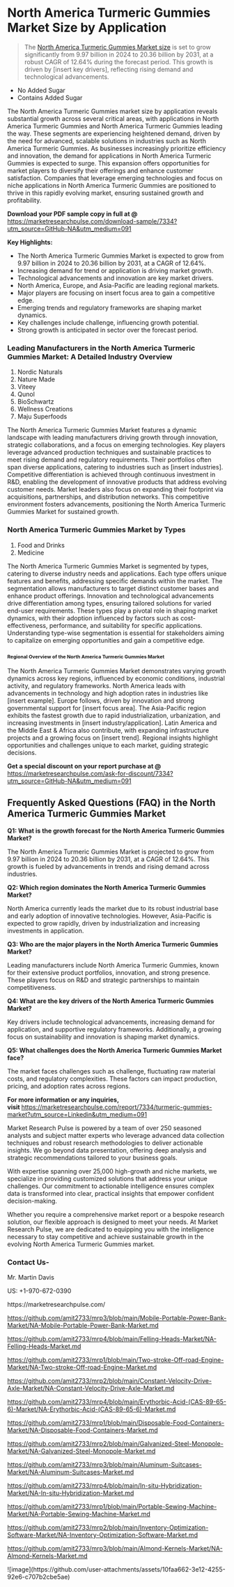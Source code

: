 <h1>North America Turmeric Gummies Market&nbsp;Size by Application</h1><blockquote><p>The <a href="https://marketresearchpulse.com/download-sample/7334?utm_source=GitHub-NA&amp;utm_medium=091">North America Turmeric Gummies Market size</a> is set to grow significantly from 9.97 billion in 2024 to 20.36 billion by 2031, at a robust CAGR of 12.64% during the forecast period. This growth is driven by [insert key drivers], reflecting rising demand and technological advancements.</p></blockquote><ul><li>No Added Sugar<li> Contains Added Sugar</li></ul><p>The North America Turmeric Gummies market size by application reveals substantial growth across several critical areas, with applications in North America Turmeric Gummies and North America Turmeric Gummies leading the way. These segments are experiencing heightened demand, driven by the need for advanced, scalable solutions in industries such as North America Turmeric Gummies. As businesses increasingly prioritize efficiency and innovation, the demand for applications in North America Turmeric Gummies is expected to surge. This expansion offers opportunities for market players to diversify their offerings and enhance customer satisfaction. Companies that leverage emerging technologies and focus on niche applications in North America Turmeric Gummies are positioned to thrive in this rapidly evolving market, ensuring sustained growth and profitability.</p><p><strong>Download your PDF sample copy in full at @ </strong><a href="https://marketresearchpulse.com/download-sample/7334?utm_source=GitHub-NA&amp;utm_medium=091">https://marketresearchpulse.com/download-sample/7334?utm_source=GitHub-NA&amp;utm_medium=091</a></p><p><strong>Key Highlights: </strong></p><ul><li>The North America Turmeric Gummies Market is expected to grow from 9.97 billion in 2024 to 20.36 billion by 2031, at a CAGR of 12.64%.</li><li>Increasing demand for trend or application is driving market growth.</li><li>Technological advancements and innovation are key market drivers.</li><li>North America, Europe, and Asia-Pacific are leading regional markets.</li><li>Major players are focusing on insert focus area to gain a competitive edge.</li><li>Emerging trends and regulatory frameworks are shaping market dynamics.</li><li>Key challenges include challenge, influencing growth potential.</li><li>Strong growth is anticipated in sector over the forecast period.</li></ul><h3>Leading Manufacturers in the North America Turmeric Gummies Market: A Detailed Industry Overview</h3><ol><li>Nordic Naturals</li><li>Nature Made</li><li>Viteey</li><li>Qunol</li><li>BioSchwartz</li><li>Wellness Creations</li><li>Maju Superfoods</li></ol><div class="flex max-w-full flex-col flex-grow"><div class="min-h-8 text-message flex w-full flex-col items-end gap-2 whitespace-normal break-words [.text-message+&amp;]:mt-5" dir="auto" data-message-author-role="assistant" data-message-id="fd8432e4-4910-450d-b182-61b7bfb0a01f" data-message-model-slug="gpt-4o"><div class="flex w-full flex-col gap-1 empty:hidden first:pt-[3px]"><div class="markdown prose w-full break-words dark:prose-invert light"><p>The North America Turmeric Gummies Market features a dynamic landscape with leading manufacturers driving growth through innovation, strategic collaborations, and a focus on emerging technologies. Key players leverage advanced production techniques and sustainable practices to meet rising demand and regulatory requirements. Their portfolios often span diverse applications, catering to industries such as [insert industries]. Competitive differentiation is achieved through continuous investment in R&amp;D, enabling the development of innovative products that address evolving customer needs. Market leaders also focus on expanding their footprint via acquisitions, partnerships, and distribution networks. This competitive environment fosters advancements, positioning the North America Turmeric Gummies Market for sustained growth.</p></div></div></div></div><h3>North America Turmeric Gummies Market by Types</h3><ol><li>Food and Drinks<li> Medicine</li></ol><div class="flex max-w-full flex-col flex-grow"><div class="min-h-8 text-message flex w-full flex-col items-end gap-2 whitespace-normal break-words [.text-message+&amp;]:mt-5" dir="auto" data-message-author-role="assistant" data-message-id="084470be-0bb7-4664-bddf-5156b4f41249" data-message-model-slug="gpt-4o-mini"><div class="flex w-full flex-col gap-1 empty:hidden first:pt-[3px]"><div class="markdown prose w-full break-words dark:prose-invert light"><p>The North America Turmeric Gummies Market is segmented by types, catering to diverse industry needs and applications. Each type offers unique features and benefits, addressing specific demands within the market. The segmentation allows manufacturers to target distinct customer bases and enhance product offerings. Innovation and technological advancements drive differentiation among types, ensuring tailored solutions for varied end-user requirements. These types play a pivotal role in shaping market dynamics, with their adoption influenced by factors such as cost-effectiveness, performance, and suitability for specific applications. Understanding type-wise segmentation is essential for stakeholders aiming to capitalize on emerging opportunities and gain a competitive edge.</p></div></div></div></div><h3><span style="font-size: 11px;">Regional Overview of the North America Turmeric Gummies Market</span></h3><div class="flex max-w-full flex-col flex-grow"><div class="min-h-8 text-message flex w-full flex-col items-end gap-2 whitespace-normal break-words [.text-message+&amp;]:mt-5" dir="auto" data-message-author-role="assistant" data-message-id="e9038762-ce64-4e30-91c9-9bd413514231" data-message-model-slug="gpt-4o-mini"><div class="flex w-full flex-col gap-1 empty:hidden first:pt-[3px]"><div class="markdown prose w-full break-words dark:prose-invert light"><p>The North America Turmeric Gummies Market demonstrates varying growth dynamics across key regions, influenced by economic conditions, industrial activity, and regulatory frameworks. North America leads with advancements in technology and high adoption rates in industries like [insert example]. Europe follows, driven by innovation and strong governmental support for [insert focus area]. The Asia-Pacific region exhibits the fastest growth due to rapid industrialization, urbanization, and increasing investments in [insert industry/application]. Latin America and the Middle East &amp; Africa also contribute, with expanding infrastructure projects and a growing focus on [insert trend]. Regional insights highlight opportunities and challenges unique to each market, guiding strategic decisions.</p></div></div></div></div><p><strong>Get a special discount on your report purchase at @ </strong><a href="https://marketresearchpulse.com/ask-for-discount/7334?utm_source=GitHub-NA&amp;utm_medium=091">https://marketresearchpulse.com/ask-for-discount/7334?utm_source=GitHub-NA&amp;utm_medium=091</a></p><h2>Frequently Asked Questions (FAQ) in the North America Turmeric Gummies Market</h2><p><strong>Q1: What is the growth forecast for the North America Turmeric Gummies Market?</strong></p><p>The North America Turmeric Gummies Market is projected to grow from 9.97 billion in 2024 to 20.36 billion by 2031, at a CAGR of 12.64%. This growth is fueled by advancements in trends and rising demand across industries.</p><p><strong>Q2: Which region dominates the North America Turmeric Gummies Market?</strong></p><p>North America currently leads the market due to its robust industrial base and early adoption of innovative technologies. However, Asia-Pacific is expected to grow rapidly, driven by industrialization and increasing investments in application.</p><p><strong>Q3: Who are the major players in the North America Turmeric Gummies Market?</strong></p><p>Leading manufacturers include North America Turmeric Gummies, known for their extensive product portfolios, innovation, and strong presence. These players focus on R&amp;D and strategic partnerships to maintain competitiveness.</p><p><strong>Q4: What are the key drivers of the North America Turmeric Gummies Market?</strong></p><p>Key drivers include technological advancements, increasing demand for application, and supportive regulatory frameworks. Additionally, a growing focus on sustainability and innovation is shaping market dynamics.</p><p><strong>Q5: What challenges does the North America Turmeric Gummies Market face?</strong></p><p>The market faces challenges such as challenge, fluctuating raw material costs, and regulatory complexities. These factors can impact production, pricing, and adoption rates across regions.</p><p><strong>For more information or any inquiries, visit&nbsp;</strong><a href="https://marketresearchpulse.com/report/7334/turmeric-gummies-market?utm_source=Linkedin&utm_medium=091">https://marketresearchpulse.com/report/7334/turmeric-gummies-market?utm_source=Linkedin&utm_medium=091</a></p><p>Market Research Pulse is powered by a team of over 250 seasoned analysts and subject matter experts who leverage advanced data collection techniques and robust research methodologies to deliver actionable insights. We go beyond data presentation, offering deep analysis and strategic recommendations tailored to your business goals.</p><p>With expertise spanning over 25,000 high-growth and niche markets, we specialize in providing customized solutions that address your unique challenges. Our commitment to actionable intelligence ensures complex data is transformed into clear, practical insights that empower confident decision-making.</p><p>Whether you require a comprehensive market report or a bespoke research solution, our flexible approach is designed to meet your needs. At Market Research Pulse, we are dedicated to equipping you with the intelligence necessary to stay competitive and achieve sustainable growth in the evolving North America Turmeric Gummies market.</p><h3><strong>Contact Us-</strong></h3><p>Mr. Martin Davis</p><p>US: +1-970-672-0390</p><p>https://marketresearchpulse.com/</p><p><a href="https://github.com/amit2733/mrp3/blob/main/Mobile-Portable-Power-Bank-Market/NA-Mobile-Portable-Power-Bank-Market.md">https://github.com/amit2733/mrp3/blob/main/Mobile-Portable-Power-Bank-Market/NA-Mobile-Portable-Power-Bank-Market.md</a></p><p><a href="https://github.com/amit2733/mrp4/blob/main/Felling-Heads-Market/NA-Felling-Heads-Market.md">https://github.com/amit2733/mrp4/blob/main/Felling-Heads-Market/NA-Felling-Heads-Market.md</a></p><p><a href="https://github.com/amit2733/mrp1/blob/main/Two-stroke-Off-road-Engine-Market/NA-Two-stroke-Off-road-Engine-Market.md">https://github.com/amit2733/mrp1/blob/main/Two-stroke-Off-road-Engine-Market/NA-Two-stroke-Off-road-Engine-Market.md</a></p><p><a href="https://github.com/amit2733/mrp2/blob/main/Constant-Velocity-Drive-Axle-Market/NA-Constant-Velocity-Drive-Axle-Market.md">https://github.com/amit2733/mrp2/blob/main/Constant-Velocity-Drive-Axle-Market/NA-Constant-Velocity-Drive-Axle-Market.md</a></p><p><a href="https://github.com/amit2733/mrp4/blob/main/Erythorbic-Acid-(CAS-89-65-6)-Market/NA-Erythorbic-Acid-(CAS-89-65-6)-Market.md">https://github.com/amit2733/mrp4/blob/main/Erythorbic-Acid-(CAS-89-65-6)-Market/NA-Erythorbic-Acid-(CAS-89-65-6)-Market.md</a></p><p><a href="https://github.com/amit2733/mrp1/blob/main/Disposable-Food-Containers-Market/NA-Disposable-Food-Containers-Market.md">https://github.com/amit2733/mrp1/blob/main/Disposable-Food-Containers-Market/NA-Disposable-Food-Containers-Market.md</a></p><p><a href="https://github.com/amit2733/mrp2/blob/main/Galvanized-Steel-Monopole-Market/NA-Galvanized-Steel-Monopole-Market.md">https://github.com/amit2733/mrp2/blob/main/Galvanized-Steel-Monopole-Market/NA-Galvanized-Steel-Monopole-Market.md</a></p><p><a href="https://github.com/amit2733/mrp3/blob/main/Aluminum-Suitcases-Market/NA-Aluminum-Suitcases-Market.md">https://github.com/amit2733/mrp3/blob/main/Aluminum-Suitcases-Market/NA-Aluminum-Suitcases-Market.md</a></p><p><a href="https://github.com/amit2733/mrp4/blob/main/In-situ-Hybridization-Market/NA-In-situ-Hybridization-Market.md">https://github.com/amit2733/mrp4/blob/main/In-situ-Hybridization-Market/NA-In-situ-Hybridization-Market.md</a></p><p><a href="https://github.com/amit2733/mrp1/blob/main/Portable-Sewing-Machine-Market/NA-Portable-Sewing-Machine-Market.md">https://github.com/amit2733/mrp1/blob/main/Portable-Sewing-Machine-Market/NA-Portable-Sewing-Machine-Market.md</a></p><p><a href="https://github.com/amit2733/mrp2/blob/main/Inventory-Optimization-Software-Market/NA-Inventory-Optimization-Software-Market.md">https://github.com/amit2733/mrp2/blob/main/Inventory-Optimization-Software-Market/NA-Inventory-Optimization-Software-Market.md</a></p><p><a href="https://github.com/amit2733/mrp3/blob/main/Almond-Kernels-Market/NA-Almond-Kernels-Market.md">https://github.com/amit2733/mrp3/blob/main/Almond-Kernels-Market/NA-Almond-Kernels-Market.md</a></p>
![image](https://github.com/user-attachments/assets/10faa662-3e12-4255-92e6-c707b2cbe5ae)

